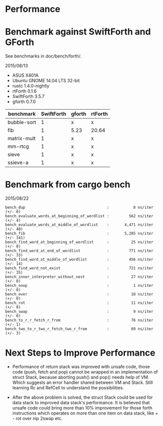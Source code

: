 Performance
===========

Benchmark against SwiftForth and GForth
=======================================

See benchmarks in doc/bench/forth/.

2015/08/13

* ASUS X401A
* Ubuntu GNOME 14.04 LTS 32-bit
* rustc 1.4.0-nightly
* rtForth 0.1.6
* SwiftForth 3.5.7
* gforth 0.7.0

benchmark   | SwiftForth | gforth  | rtForth
----------- | ---------- | ------- | -------
bubble-sort |    1       |     x   |     x
fib         |    1       |  5.23   | 20.64
matrix-mult |    1       |     x   |     x
mm-rtcg     |    1       |     x   |     x
sieve       |    1       |     x   |     x
ssieve-a    |    1       |     x   |     x


Benchmark from cargo bench
===========================

2015/08/22

```
bench_dup                                     :           8 ns/iter (+/- 0)
bench_evaluate_words_at_beginning_of_wordlist :         562 ns/iter (+/- 4)
bench_evaluate_words_at_middle_of_wordlist    :       4,471 ns/iter (+/- 40)
bench_fib                                     :       5,285 ns/iter (+/- 141)
bench_find_word_at_beginning_of_wordlist      :          25 ns/iter (+/- 0)
bench_find_word_at_end_of_wordlist            :         771 ns/iter (+/- 33)
bench_find_word_at_middle_of_wordlist         :         456 ns/iter (+/- 14)
bench_find_word_not_exist                     :         721 ns/iter (+/- 35)
bench_inner_interpreter_without_nest          :          27 ns/iter (+/- 0)
bench_noop                                    :           1 ns/iter (+/- 0)
bench_over                                    :          10 ns/iter (+/- 0)
bench_rot                                     :          11 ns/iter (+/- 0)
bench_swap                                    :           9 ns/iter (+/- 0)
bench_to_r_r_fetch_r_from                     :          76 ns/iter (+/- 1)
bench_two_to_r_two_r_fetch_two_r_from         :          89 ns/iter (+/- 3)
```

Next Steps to Improve Performance
=================================

* Performance of return stack was improved with unsafe code, those code
  (push, fetch and pop) cannot be wrapped in an implementation of struct Stack,
  because aborting push() and pop() needs help of VM. Which suggests an error
  handler shared between VM and Stack. Still learning Rc and RefCell to
  understand the possibilities.

* After the above problem is solved, the struct Stack could be used for data
  stack to improved data stack's performance. It is believed that unsafe code
  could bring more than 10% improvement for those forth instructions which
  operates on more than one item on data stack, like + - rot over nip 2swap
  etc.

